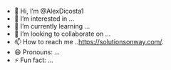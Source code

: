 - 👋 Hi, I’m @AlexDicosta1
- 👀 I’m interested in ...
- 🌱 I’m currently learning ...
- 💞️ I’m looking to collaborate on ...
- 📫 How to reach me ..https://solutionsonway.com/.
- 😄 Pronouns: ...
- ⚡ Fun fact: ...

<!---
AlexDicosta1/AlexDicosta1 is a ✨ special ✨ repository because its `README.md` (this file) appears on your GitHub profile.
You can click the Preview link to take a look at your changes.
--->
